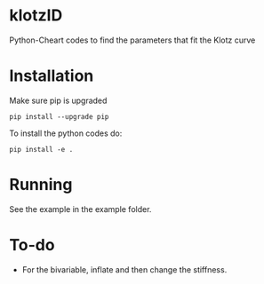 # klotzID
Python-Cheart codes to find the parameters that fit the Klotz curve

# Installation
Make sure pip is upgraded
```
pip install --upgrade pip
```

To install the python codes do:
```
pip install -e .
```

# Running
See the example in the example folder. 

# To-do
* For the bivariable, inflate and then change the stiffness.
